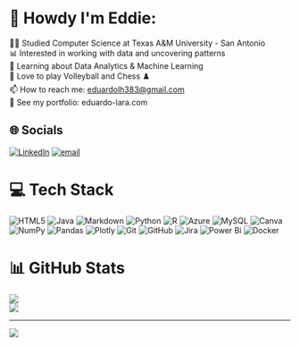 # 💫 Howdy I'm Eddie:
🧑‍💻 Studied Computer Science at Texas A&M University - San Antonio<br>📊 Interested in working with data and uncovering patterns<br>🤖 Learning about Data Analytics & Machine Learning<br>🏐 Love to play Volleyball and Chess ♟️<br>📫 How to reach me: eduardolh383@gmail.com <br> 💼 See my portfolio: eduardo-lara.com


## 🌐 Socials
[![LinkedIn](https://img.shields.io/badge/LinkedIn-%230077B5.svg?logo=linkedin&logoColor=white)](https://linkedin.com/in/eduardo-lara-hurtado-612233281) [![email](https://img.shields.io/badge/Email-D14836?logo=gmail&logoColor=white)](mailto:eduardolh383@gmail.com) 

# 💻 Tech Stack
![HTML5](https://img.shields.io/badge/html5-%23E34F26.svg?style=for-the-badge&logo=html5&logoColor=white) ![Java](https://img.shields.io/badge/java-%23ED8B00.svg?style=for-the-badge&logo=openjdk&logoColor=white) ![Markdown](https://img.shields.io/badge/markdown-%23000000.svg?style=for-the-badge&logo=markdown&logoColor=white) ![Python](https://img.shields.io/badge/python-3670A0?style=for-the-badge&logo=python&logoColor=ffdd54) ![R](https://img.shields.io/badge/r-%23276DC3.svg?style=for-the-badge&logo=r&logoColor=white) ![Azure](https://img.shields.io/badge/azure-%230072C6.svg?style=for-the-badge&logo=microsoftazure&logoColor=white) ![MySQL](https://img.shields.io/badge/mysql-4479A1.svg?style=for-the-badge&logo=mysql&logoColor=white) ![Canva](https://img.shields.io/badge/Canva-%2300C4CC.svg?style=for-the-badge&logo=Canva&logoColor=white) ![NumPy](https://img.shields.io/badge/numpy-%23013243.svg?style=for-the-badge&logo=numpy&logoColor=white) ![Pandas](https://img.shields.io/badge/pandas-%23150458.svg?style=for-the-badge&logo=pandas&logoColor=white) ![Plotly](https://img.shields.io/badge/Plotly-%233F4F75.svg?style=for-the-badge&logo=plotly&logoColor=white) ![Git](https://img.shields.io/badge/git-%23F05033.svg?style=for-the-badge&logo=git&logoColor=white) ![GitHub](https://img.shields.io/badge/github-%23121011.svg?style=for-the-badge&logo=github&logoColor=white) ![Jira](https://img.shields.io/badge/jira-%230A0FFF.svg?style=for-the-badge&logo=jira&logoColor=white) ![Power Bi](https://img.shields.io/badge/power_bi-F2C811?style=for-the-badge&logo=powerbi&logoColor=black) ![Docker](https://img.shields.io/badge/docker-%230db7ed.svg?style=for-the-badge&logo=docker&logoColor=white)
# 📊 GitHub Stats
<!-- ![](https://github-readme-stats.vercel.app/api?username=Eddy-y&theme=bear&hide_border=false&include_all_commits=true&count_private=true)<br/> -->
![](https://nirzak-streak-stats.vercel.app/?user=Eddy-y&theme=bear&hide_border=false)<br/>
![](https://github-readme-stats.vercel.app/api/top-langs/?username=Eddy-y&theme=bear&hide_border=false&include_all_commits=true&count_private=true&layout=compact)


---
[![](https://visitcount.itsvg.in/api?id=Eddy-y&icon=0&color=0)](https://visitcount.itsvg.in)

<!-- Proudly created with GPRM ( https://gprm.itsvg.in ) -->
